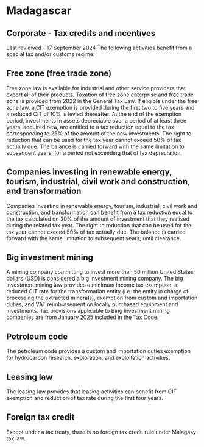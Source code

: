 # Madagascar
## Corporate - Tax credits and incentives
Last reviewed - 17 September 2024
The following activities benefit from a special tax and/or customs regime:
## Free zone (free trade zone)
Free zone law is available for industrial and other service providers that export all of their products. Taxation of free zone enterprise and free trade zone is provided from 2022 in the General Tax Law. If eligible under the free zone law, a CIT exemption is provided during the first two to five years and a reduced CIT of 10% is levied thereafter. 
At the end of the exemption period, investments in assets depreciable over a period of at least three years, acquired new, are entitled to a tax reduction equal to the tax corresponding to 25% of the amount of the new investments. The right to reduction that can be used for the tax year cannot exceed 50% of tax actually due. The balance is carried forward with the same limitation to subsequent years, for a period not exceeding that of tax depreciation.
## Companies investing in renewable energy, tourism, industrial, civil work and construction, and transformation
Companies investing in renewable energy, tourism, industrial, civil work and construction, and transformation can benefit from a tax reduction equal to the tax calculated on 20% of the amount of investment that they realised during the related tax year. The right to reduction that can be used for the tax year cannot exceed 50% of tax actually due. The balance is carried forward with the same limitation to subsequent years, until clearance.
## Big investment mining
A mining company committing to invest more than 50 million United States dollars (USD) is considered a big investment mining company. The big investment mining law provides a minimum income tax exemption, a reduced CIT rate for the transformation entity (i.e. the entity in charge of processing the extracted minerals), exemption from custom and importation duties, and VAT reimbursement on locally purchased equipment and investments. Tax provisions applicable to Bing investment mining companies are from January 2025 included in the Tax Code.
## Petroleum code
The petroleum code provides a custom and importation duties exemption for hydrocarbon research, exploration, and exploitation activities.
## Leasing law
The leasing law provides that leasing activities can benefit from CIT exemption and reduction of tax rate during the first four years.
## Foreign tax credit
Except under a tax treaty, there is no foreign tax credit rule under Malagasy tax law.
